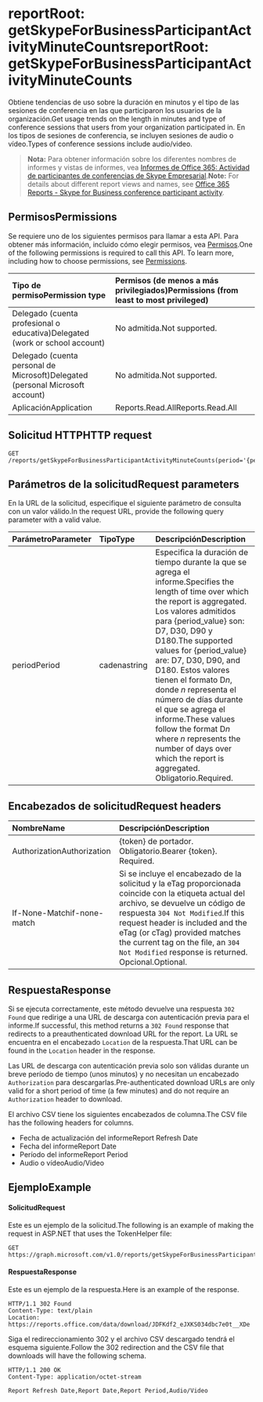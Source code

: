 # <a name="reportroot-getskypeforbusinessparticipantactivityminutecounts"></a><span data-ttu-id="17f19-101">reportRoot: getSkypeForBusinessParticipantActivityMinuteCounts</span><span class="sxs-lookup"><span data-stu-id="17f19-101">reportRoot: getSkypeForBusinessParticipantActivityMinuteCounts</span></span>

<span data-ttu-id="17f19-102">Obtiene tendencias de uso sobre la duración en minutos y el tipo de las sesiones de conferencia en las que participaron los usuarios de la organización.</span><span class="sxs-lookup"><span data-stu-id="17f19-102">Get usage trends on the length in minutes and type of conference sessions that users from your organization participated in.</span></span> <span data-ttu-id="17f19-103">En los tipos de sesiones de conferencia, se incluyen sesiones de audio o vídeo.</span><span class="sxs-lookup"><span data-stu-id="17f19-103">Types of conference sessions include audio/video.</span></span>

> <span data-ttu-id="17f19-104">**Nota:** Para obtener información sobre los diferentes nombres de informes y vistas de informes, vea [Informes de Office 365: Actividad de participantes de conferencias de Skype Empresarial]((https://support.office.com/client/Skype-for-Business-Online-conference-participant-activity-c3c89995-65dd-4715-9e38-bb244c742c6b)).</span><span class="sxs-lookup"><span data-stu-id="17f19-104">**Note:** For details about different report views and names, see [Office 365 Reports - Skype for Business conference participant activity]((https://support.office.com/client/Skype-for-Business-Online-conference-participant-activity-c3c89995-65dd-4715-9e38-bb244c742c6b)).</span></span>

## <a name="permissions"></a><span data-ttu-id="17f19-105">Permisos</span><span class="sxs-lookup"><span data-stu-id="17f19-105">Permissions</span></span>

<span data-ttu-id="17f19-p102">Se requiere uno de los siguientes permisos para llamar a esta API. Para obtener más información, incluido cómo elegir permisos, vea [Permisos](../../../concepts/permissions_reference.md).</span><span class="sxs-lookup"><span data-stu-id="17f19-p102">One of the following permissions is required to call this API. To learn more, including how to choose permissions, see [Permissions](../../../concepts/permissions_reference.md).</span></span>

| <span data-ttu-id="17f19-108">Tipo de permiso</span><span class="sxs-lookup"><span data-stu-id="17f19-108">Permission type</span></span>                        | <span data-ttu-id="17f19-109">Permisos (de menos a más privilegiados)</span><span class="sxs-lookup"><span data-stu-id="17f19-109">Permissions (from least to most privileged)</span></span> |
| :------------------------------------- | :--------------------------------------- |
| <span data-ttu-id="17f19-110">Delegado (cuenta profesional o educativa)</span><span class="sxs-lookup"><span data-stu-id="17f19-110">Delegated (work or school account)</span></span>     | <span data-ttu-id="17f19-111">No admitida.</span><span class="sxs-lookup"><span data-stu-id="17f19-111">Not supported.</span></span>                           |
| <span data-ttu-id="17f19-112">Delegado (cuenta personal de Microsoft)</span><span class="sxs-lookup"><span data-stu-id="17f19-112">Delegated (personal Microsoft account)</span></span> | <span data-ttu-id="17f19-113">No admitida.</span><span class="sxs-lookup"><span data-stu-id="17f19-113">Not supported.</span></span>                           |
| <span data-ttu-id="17f19-114">Aplicación</span><span class="sxs-lookup"><span data-stu-id="17f19-114">Application</span></span>                            | <span data-ttu-id="17f19-115">Reports.Read.All</span><span class="sxs-lookup"><span data-stu-id="17f19-115">Reports.Read.All</span></span>                         |

## <a name="http-request"></a><span data-ttu-id="17f19-116">Solicitud HTTP</span><span class="sxs-lookup"><span data-stu-id="17f19-116">HTTP request</span></span>

<!-- { "blockType": "ignored" } --> 

```http
GET /reports/getSkypeForBusinessParticipantActivityMinuteCounts(period='{period_value}')
```

## <a name="request-parameters"></a><span data-ttu-id="17f19-117">Parámetros de la solicitud</span><span class="sxs-lookup"><span data-stu-id="17f19-117">Request parameters</span></span>

<span data-ttu-id="17f19-118">En la URL de la solicitud, especifique el siguiente parámetro de consulta con un valor válido.</span><span class="sxs-lookup"><span data-stu-id="17f19-118">In the request URL, provide the following query parameter with a valid value.</span></span>

| <span data-ttu-id="17f19-119">Parámetro</span><span class="sxs-lookup"><span data-stu-id="17f19-119">Parameter</span></span> | <span data-ttu-id="17f19-120">Tipo</span><span class="sxs-lookup"><span data-stu-id="17f19-120">Type</span></span>   | <span data-ttu-id="17f19-121">Descripción</span><span class="sxs-lookup"><span data-stu-id="17f19-121">Description</span></span>                              |
| :-------- | :----- | :--------------------------------------- |
| <span data-ttu-id="17f19-122">period</span><span class="sxs-lookup"><span data-stu-id="17f19-122">Period</span></span>    | <span data-ttu-id="17f19-123">cadena</span><span class="sxs-lookup"><span data-stu-id="17f19-123">string</span></span> | <span data-ttu-id="17f19-124">Especifica la duración de tiempo durante la que se agrega el informe.</span><span class="sxs-lookup"><span data-stu-id="17f19-124">Specifies the length of time over which the report is aggregated.</span></span> <span data-ttu-id="17f19-125">Los valores admitidos para {period_value} son: D7, D30, D90 y D180.</span><span class="sxs-lookup"><span data-stu-id="17f19-125">The supported values for {period_value} are: D7, D30, D90, and D180.</span></span> <span data-ttu-id="17f19-126">Estos valores tienen el formato D*n*, donde *n* representa el número de días durante el que se agrega el informe.</span><span class="sxs-lookup"><span data-stu-id="17f19-126">These values follow the format D*n* where *n* represents the number of days over which the report is aggregated.</span></span> <span data-ttu-id="17f19-127">Obligatorio.</span><span class="sxs-lookup"><span data-stu-id="17f19-127">Required.</span></span> |

## <a name="request-headers"></a><span data-ttu-id="17f19-128">Encabezados de solicitud</span><span class="sxs-lookup"><span data-stu-id="17f19-128">Request headers</span></span>

| <span data-ttu-id="17f19-129">Nombre</span><span class="sxs-lookup"><span data-stu-id="17f19-129">Name</span></span>          | <span data-ttu-id="17f19-130">Descripción</span><span class="sxs-lookup"><span data-stu-id="17f19-130">Description</span></span>               |
| :------------ | :------------------------ |
| <span data-ttu-id="17f19-131">Authorization</span><span class="sxs-lookup"><span data-stu-id="17f19-131">Authorization</span></span> | <span data-ttu-id="17f19-p104">{token} de portador. Obligatorio.</span><span class="sxs-lookup"><span data-stu-id="17f19-p104">Bearer {token}. Required.</span></span> |
| <span data-ttu-id="17f19-134">If-None-Match</span><span class="sxs-lookup"><span data-stu-id="17f19-134">if-none-match</span></span> | <span data-ttu-id="17f19-135">Si se incluye el encabezado de la solicitud y la eTag proporcionada coincide con la etiqueta actual del archivo, se devuelve un código de respuesta `304 Not Modified`.</span><span class="sxs-lookup"><span data-stu-id="17f19-135">If this request header is included and the eTag (or cTag) provided matches the current tag on the file, an `304 Not Modified` response is returned.</span></span> <span data-ttu-id="17f19-136">Opcional.</span><span class="sxs-lookup"><span data-stu-id="17f19-136">Optional.</span></span> |

## <a name="response"></a><span data-ttu-id="17f19-137">Respuesta</span><span class="sxs-lookup"><span data-stu-id="17f19-137">Response</span></span>

<span data-ttu-id="17f19-138">Si se ejecuta correctamente, este método devuelve una respuesta `302 Found` que redirige a una URL de descarga con autenticación previa para el informe.</span><span class="sxs-lookup"><span data-stu-id="17f19-138">If successful, this method returns a `302 Found` response that redirects to a preauthenticated download URL for the report.</span></span> <span data-ttu-id="17f19-139">La URL se encuentra en el encabezado `Location` de la respuesta.</span><span class="sxs-lookup"><span data-stu-id="17f19-139">That URL can be found in the `Location` header in the response.</span></span>

<span data-ttu-id="17f19-140">Las URL de descarga con autenticación previa solo son válidas durante un breve período de tiempo (unos minutos) y no necesitan un encabezado `Authorization` para descargarlas.</span><span class="sxs-lookup"><span data-stu-id="17f19-140">Pre-authenticated download URLs are only valid for a short period of time (a few minutes) and do not require an `Authorization` header to download.</span></span>

<span data-ttu-id="17f19-141">El archivo CSV tiene los siguientes encabezados de columna.</span><span class="sxs-lookup"><span data-stu-id="17f19-141">The CSV file has the following headers for columns.</span></span>

- <span data-ttu-id="17f19-142">Fecha de actualización del informe</span><span class="sxs-lookup"><span data-stu-id="17f19-142">Report Refresh Date</span></span>
- <span data-ttu-id="17f19-143">Fecha del informe</span><span class="sxs-lookup"><span data-stu-id="17f19-143">Report Date</span></span>
- <span data-ttu-id="17f19-144">Período del informe</span><span class="sxs-lookup"><span data-stu-id="17f19-144">Report Period</span></span>
- <span data-ttu-id="17f19-145">Audio o vídeo</span><span class="sxs-lookup"><span data-stu-id="17f19-145">Audio/Video</span></span>

## <a name="example"></a><span data-ttu-id="17f19-146">Ejemplo</span><span class="sxs-lookup"><span data-stu-id="17f19-146">Example</span></span>

#### <a name="request"></a><span data-ttu-id="17f19-147">Solicitud</span><span class="sxs-lookup"><span data-stu-id="17f19-147">Request</span></span>

<span data-ttu-id="17f19-148">Este es un ejemplo de la solicitud.</span><span class="sxs-lookup"><span data-stu-id="17f19-148">The following is an example of making the request in ASP.NET that uses the TokenHelper file:</span></span>

<!-- {
  "blockType": "request",
  "name": "reportroot_getskypeforbusinessparticipantactivityminutecounts"
}-->

```http
GET https://graph.microsoft.com/v1.0/reports/getSkypeForBusinessParticipantActivityMinuteCounts(period='D7')
```

#### <a name="response"></a><span data-ttu-id="17f19-149">Respuesta</span><span class="sxs-lookup"><span data-stu-id="17f19-149">Response</span></span>

<span data-ttu-id="17f19-150">Este es un ejemplo de la respuesta.</span><span class="sxs-lookup"><span data-stu-id="17f19-150">Here is an example of the response.</span></span>

<!-- { "blockType": "ignored" } --> 

```http
HTTP/1.1 302 Found
Content-Type: text/plain
Location: https://reports.office.com/data/download/JDFKdf2_eJXKS034dbc7e0t__XDe
```

<span data-ttu-id="17f19-151">Siga el redireccionamiento 302 y el archivo CSV descargado tendrá el esquema siguiente.</span><span class="sxs-lookup"><span data-stu-id="17f19-151">Follow the 302 redirection and the CSV file that downloads will have the following schema.</span></span>

<!-- {
  "blockType": "response",
  "truncated": true,
  "@odata.type": "stream"
} -->

```http
HTTP/1.1 200 OK
Content-Type: application/octet-stream

Report Refresh Date,Report Date,Report Period,Audio/Video
```
